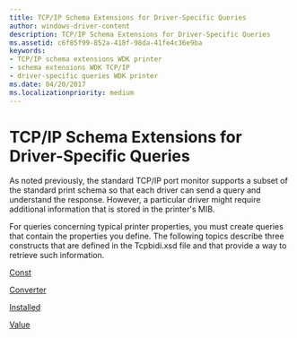 ```yaml
---
title: TCP/IP Schema Extensions for Driver-Specific Queries
author: windows-driver-content
description: TCP/IP Schema Extensions for Driver-Specific Queries
ms.assetid: c6f85f99-852a-418f-98da-41fe4c36e9ba
keywords:
- TCP/IP schema extensions WDK printer
- schema extensions WDK TCP/IP
- driver-specific queries WDK printer
ms.date: 04/20/2017
ms.localizationpriority: medium
---
```


# TCP/IP Schema Extensions for Driver-Specific Queries


As noted previously, the standard TCP/IP port monitor supports a subset of the standard print schema so that each driver can send a query and understand the response. However, a particular driver might require additional information that is stored in the printer's MIB.

For queries concerning typical printer properties, you must create queries that contain the properties you define. The following topics describe three constructs that are defined in the Tcpbidi.xsd file and that provide a way to retrieve such information.

[Const](const.md)

[Converter](converter.md)

[Installed](installed2.md)

[Value](value.md)

 

 




